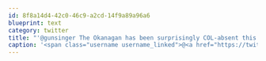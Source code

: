 ```yaml
---
id: 8f8a14d4-42c0-46c9-a2cd-14f9a89a96a6
blueprint: text
category: twitter
title: "'@gunsinger The Okanagan has been surprisingly COL-absent this week. mwuahahahah"
caption: '<span class="username username_linked">@<a href="https://twitter.com/gunsinger" title="Cynthia Gunsinger">gunsinger</a></span> The Okanagan has been surprisingly COL-absent this week. mwuahahahah'
---
```

